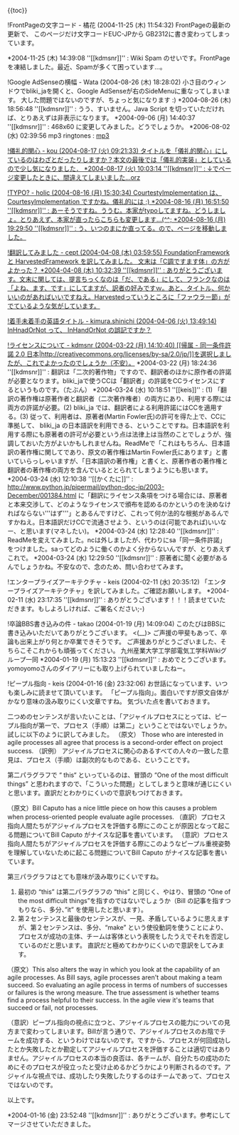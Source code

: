 {{toc}}

!FrontPageの文字コード - 橘花 (2004-11-25 (木) 11:54:32)
FrontPageの最新の更新で、
このページだけ文字コードEUC-JPから
GB2312に書き変わってしまっています。

*2004-11-25 (木) 14:39:08 ''[[kdmsnr]]'' : Wiki Spam のせいです。FrontPageを凍結しました。最近、Spamが多くて困っています...。


!Google AdSenseの横幅 - Wata (2004-08-26 (木) 18:28:02)
小さ目のウィンドウでbliki_jaを開くと、Google AdSenseが右のSideMenuに重なってしまいます。
大した問題ではないのですが、ちょっと気になります :)
*2004-08-26 (木) 18:56:48 ''[[kdmsnr]]'' : うう、すいません。Java Script を切っていただければ、とりあえずは非表示になります。
*2004-09-06 (月) 14:40:37 ''[[kdmsnr]]'' : 468x60 に変更してみました。どうでしょうか。
*2006-08-02 (水) 02:39:56 mp3 ringtones : <a href='http://www.ringtones-rate.com'>mp3 

!儀礼的関心 - kou (2004-08-17 (火) 09:21:33)
タイトルを「儀礼的関心」にしているのはわざとだったりしますか？本文の最後では「儀礼的実装」としているので少し気になりました．
*2004-08-17 (火) 10:03:14 ''[[kdmsnr]]'' : ↓でページ変更したときに、間違えてしまいました...orz


!TYPO? - holic (2004-08-16 (月) 15:30:34)
CourtestyImplementation は、CourtesyImplementation ですかね。儀礼的には ;)
*2004-08-16 (月) 16:51:50 ''[[kdmsnr]]'' : あーそうですね。ううむ。本家がtypoしてますね。どうしましょ。とりあえず、本家が直ったらこちらも変更します...(^^;
*2004-08-16 (月) 19:29:50 ''[[kdmsnr]]'' : う、いつのまにか直ってる。ので、ページを移動しました。


!翻訳してみました - cept (2004-04-08 (木) 03:59:55)
FoundationFramework と HarvestedFramework を訳してみました。
文末は「C調ですます体」の方がよかった？
*2004-04-08 (木) 10:32:39 ''[[kdmsnr]]'' : ありがとうございます。文末に関しては、提言ちっくなのは「だ、である」にして、フランクなのは「よね、ます、です」にしてますが、訳者の好みですｗ。あと、タイトル、何かいいのがあればいいですねえ。Harvestedっていうところに「ファウラー節」がでているような気がしています。


!着手未着手の英語タイトル - kimura.shinichi (2004-04-06 (火) 13:49:14)
InHnadOrNot って、 InHandOrNot の誤記ですか？


!ライセンスについて - kdmsnr (2004-03-22 (月) 14:10:40)
[[帰属 - 同一条件許諾 2.0 日本|http://creativecommons.org/licenses/by-sa/2.0/jp/]]を選択しましたが、これでよかったのでしょうか（不安）。
*2004-03-22 (月) 18:24:36 ''[[kdmsnr]]'' : 翻訳は「二次的著作物」ですので、翻訳者のほかに原作者の許諾が必要となります。bliki_jaで使うCCは「翻訳者」の許諾をCCライセンスにするというものです。（たぶん）
*2004-03-24 (水) 10:18:51 ''[[keis]]'' : (1) 「翻訳の著作権は原著作者と翻訳者（二次著作権者）の両方にあり、利用する際には両方の許諾が必要。(2) bliki_ja では、翻訳者による利用許諾にはCCを適用する。(3) 従って、利用者は、原著者(Martin Fowler氏)の許可を得た上で、CCに準拠して、 bliki_ja の日本語訳を利用できる、ということですね。日本語訳を利用する際にも原著者の許可が必要という点は法律上は当然のことでしょうが、強調しておいた方がよいかもしれませんね。ReadMeで「これはもちろん、日本語訳の著作権に関してであり、原文の著作権はMartin Fowler氏にあります」と書いていらっしゃいますが、「日本語訳の著作権」と書くと、原著作者の著作権と翻訳者の著作権の両方を含んでいるととられてしまうようにも思います。
*2004-03-24 (水) 12:10:38 ''[[かくたに]]'' : http://www.python.jp/pipermail/python-doc-jp/2003-December/001384.html に「翻訳にライセンス条項をつける場合には、原著者と本来交渉して、どのようなライセンスで頒布を認めるのかというのを決めなければならない'''はず'''」とあるんですけど、これって何か法的な根拠があるんですかねえ。日本語訳だけCCで流通させよう、というのは(可能であれば)いいなー、と思います(マネしたい)。
*2004-03-24 (水) 12:28:40 ''[[kdmsnr]]'' : ReadMeを変えてみました。ncは外しましたが、代わりにsa「同一条件許諾」をつけました。saってどのように働くのかよく分からないんですが、とりあえずこれで。
*2004-03-24 (水) 12:29:50 ''[[kdmsnr]]'' : 原著者に聞く必要があるんでしょうかね。不安なので、念のため、問い合わせてみます。


!エンタープライズアーキテクチャ - keis (2004-02-11 (水) 20:35:12)
「エンタープライズアーキテクチャ」を訳してみました。ご確認お願いします。
*2004-02-11 (水) 23:17:35 ''[[kdmsnr]]'' : ありがとうございます！！！読ませていただきます。もしよろしければ、ご署名ください;-)


!卒論BBS書き込みの件 - takao (2004-01-19 (月) 14:09:04)
このたびはBBSに書き込みいただいてありがとうございます。
<(__)>
ご声援の甲斐もあって、卒論も出来上がり何とか卒業できそうです。
ご声援ありがとうございました、そちらこそこれからも頑張ってください。
九州産業大学工学部電気工学科Wikiグループ一同
*2004-01-19 (月) 15:13:23 ''[[kdmsnr]]'' : おめでとうございます。yomoyomoさんのダイアリーにも取り上げられていましたねー。


!ピープル指向 - keis (2004-01-16 (金) 23:32:06)
お世話になっています、いつも楽しみに読ませて頂いています。
「ピープル指向」。面白いですが原文自体がかなり意味の汲み取りにくい文章ですね。
気づいた点を書いておきます。

二つめのセンテンスが言いたいことは、「アジャイルプロセスにとっては、ピープル指向が第一で、プロセス（手順）は第二」ということではないでしょうか。試しに以下のように訳してみました。
（原文） Those who are interested in agile processes all agree that process is a second-order effect on project success.
（訳例） アジャイルプロセスに関心のあるすべての人々の一致した意見は、プロセス（手順）は副次的なものである、ということです。

第二パラグラフで “ this“ といっているのは、冒頭の “One of the most difficult things” と思われますので、「こういった問題」としてしまうと意味が通じにくいと思います。直訳だとわかりにくいので意訳もつけておきます。

（原文）Bill Caputo has a nice little piece on how this causes a problem when process-oriented people evaluate agile processes.
（直訳）プロセス指向人間たちがアジャイルプロセスを評価する際にこのことが原因となって起こる問題についてBill Caputo がナイスな記事を書いています。
（意訳）プロセス指向人間たちがアジャイルプロセスを評価する際にこのようなピープル重視姿勢を理解していないために起こる問題についてBill Caputo がナイスな記事を書いています。

第三パラグラフはとても意味が汲み取りにくいですね。
1.	最初の “this” は第二パラグラフの “this” と同じく、やはり、冒頭の “One of the most difficult things”を指すのではないでしょうか（Bill の記事を指すつもりなら、多分、”it” を使用したと思います）。
2.	第２センテンスと最後のセンテンスが、一見、矛盾しているように思えますが、第２センテンスは、多分、“make” という使役動詞を使うことにより、プロセスが成功の主体、チームは客体という表現をしたうえでそれを否定しているのだと思います。
直訳だと極めてわかりにくいので意訳をしてみます。

（原文）This also alters the way in which you look at the capability of an agile processes. As Bill says, agile processes aren't about making a team succeed. So evaluating an agile process in terms of numbers of successes or failures is the wrong measure. The true assessment is whether teams find a process helpful to their success. In the agile view it's teams that succeed or fail, not processes.

（意訳）ピープル指向の視点に立つと、アジャイルプロセスの能力についての見方まで変わってしまいます。Billが言う通りで、アジャイルプロセスのお陰でチームを成功する、というわけではないのです。ですから、プロセスが何回成功したとか失敗したとか勘定してアジャイルプロセスを評価することは適切ではありません。アジャイルプロセスの本当の良否は、各チームが、自分たちの成功のためにそのプロセスが役立ったと受け止めるかどうかにより判断されるのです。アジャイルな視点では、成功したり失敗したりするのはチームであって、プロセスではないのです。

以上です。

*2004-01-16 (金) 23:52:48 ''[[kdmsnr]]'' : ありがとうございます。参考にしてマージさせていただきました。
